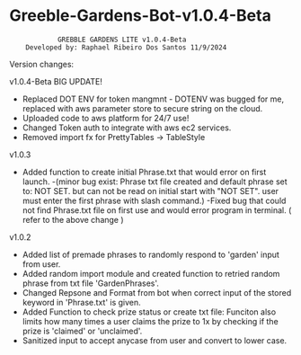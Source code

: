 # Greeble-Gardens-Bot-v1.0.4-Beta

                GREBBLE GARDENS LITE v1.0.4-Beta 
        Developed by: Raphael Ribeiro Dos Santos 11/9/2024

Version changes: 

v1.0.4-Beta BIG UPDATE!
* Replaced DOT ENV for token mangmnt - DOTENV was bugged for me, replaced with aws parameter store to secure string on the cloud.
* Uploaded code to aws platform for 24/7 use! 
* Changed Token auth to integrate with aws ec2 services.
* Removed import fx for PrettyTables -> TableStyle

v1.0.3
* Added function to create initial Phrase.txt that would error on first launch. 
    -(minor bug exist: Phrase txt file created and default phrase set to: NOT SET. but can not be read on initial start with "NOT SET". user must enter the first phrase with slash command.)
    -Fixed bug that could not find Phrase.txt file on first use and would error program in terminal. ( refer to the above change )

v1.0.2
* Added list of premade phrases to randomly respond to 'garden' input from user.
* Added random import module and created function to retried random phrase from txt file 'GardenPhrases'.
* Changed Repsone and Format from bot when correct input of the stored keyword in 'Phrase.txt' is given.
* Added Function to check prize status or create txt file: 
    Funciton also limits how many times a user claims the prize to 1x by checking if the prize is 'claimed' or 'unclaimed'.
* Sanitized input to accept anycase from user and convert to lower case.
